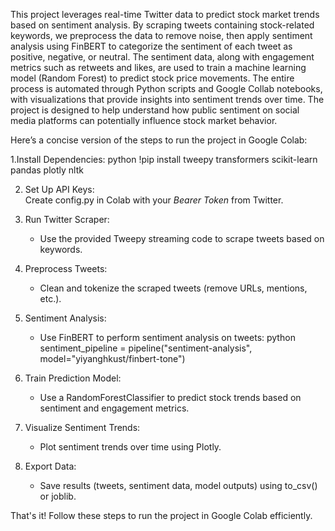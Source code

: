 This project leverages real-time Twitter data to predict stock market trends based on sentiment analysis. By scraping tweets containing stock-related keywords, we preprocess the data to remove noise, then apply sentiment analysis using FinBERT to categorize the sentiment of each tweet as positive, negative, or neutral. The sentiment data, along with engagement metrics such as retweets and likes, are used to train a machine learning model (Random Forest) to predict stock price movements. The entire process is automated through Python scripts and Google Collab notebooks, with visualizations that provide insights into sentiment trends over time. The project is designed to help understand how public sentiment on social media platforms can potentially influence stock market behavior.

Here’s a concise version of the steps to run the project in Google Colab:

1.Install Dependencies:
   python
   !pip install tweepy transformers scikit-learn pandas plotly nltk
   

2. Set Up API Keys:  
   Create config.py in Colab with your *Bearer Token* from Twitter.

3. Run Twitter Scraper:
   - Use the provided Tweepy streaming code to scrape tweets based on keywords.

4. Preprocess Tweets:
   - Clean and tokenize the scraped tweets (remove URLs, mentions, etc.).

5. Sentiment Analysis:
   - Use FinBERT to perform sentiment analysis on tweets:
   python
   sentiment_pipeline = pipeline("sentiment-analysis", model="yiyanghkust/finbert-tone")
   

6. Train Prediction Model:
   - Use a RandomForestClassifier to predict stock trends based on sentiment and engagement metrics.

7. Visualize Sentiment Trends:
   - Plot sentiment trends over time using Plotly.

8. Export Data:  
   - Save results (tweets, sentiment data, model outputs) using to_csv() or joblib.

That's it! Follow these steps to run the project in Google Colab efficiently.

